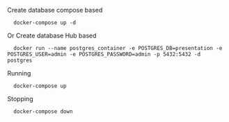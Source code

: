 
Create database compose based
```
  docker-compose up -d
```

Or Create database Hub based
```
  docker run --name postgres_container -e POSTGRES_DB=presentation -e POSTGRES_USER=admin -e POSTGRES_PASSWORD=admin -p 5432:5432 -d postgres
```

Running
```
  docker-compose up
```

Stopping 
```
  docker-compose down
```
